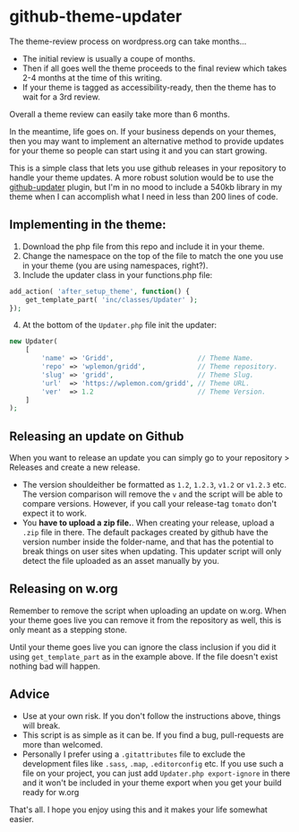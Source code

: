 # github-theme-updater

The theme-review process on wordpress.org can take months...

* The initial review is usually a coupe of months.
* Then if all goes well the theme proceeds to the final review which takes 2-4 months at the time of this writing.
* If your theme is tagged as accessibility-ready, then the theme has to wait for a 3rd review.

Overall a theme review can easily take more than 6 months.

In the meantime, life goes on. If your business depends on your themes, then you may want to implement an alternative method to provide updates for your theme so people can start using it and you can start growing.

This is a simple class that lets you use github releases in your repository to handle your theme updates.
A more robust solution would be to use the [github-updater](https://github.com/afragen/github-updater) plugin, but I'm in no mood to include a 540kb library in my theme when I can accomplish what I need in less than 200 lines of code.

## Implementing in the theme:

1. Download the php file from this repo and include it in your theme.
2. Change the namespace on the top of the file to match the one you use in your theme (you are using namespaces, right?).
3. Include the updater class in your functions.php file:
```php
add_action( 'after_setup_theme', function() {
	get_template_part( 'inc/classes/Updater' );
});
```
4. At the bottom of the `Updater.php` file init the updater:
```php
new Updater(
	[
		'name' => 'Gridd',                     // Theme Name.
		'repo' => 'wplemon/gridd',             // Theme repository.
		'slug' => 'gridd',                     // Theme Slug.
		'url'  => 'https://wplemon.com/gridd', // Theme URL.
		'ver'  => 1.2                          // Theme Version.
	]
);
```

## Releasing an update on Github

When you want to release an update you can simply go to your repository > Releases and create a new release.  
* The version shouldeither be formatted as `1.2`, `1.2.3`, `v1.2` or `v1.2.3` etc. The version comparison will remove the `v` and the script will be able to compare versions. However, if you call your release-tag `tomato` don't expect it to work.
* You **have to upload a zip file.**. When creating your release, upload a `.zip` file in there. The default packages created by github have the version number inside the folder-name, and that has the potential to break things on user sites when updating. This updater script will only detect the file uploaded as an asset manually by you.

## Releasing on w.org

Remember to remove the script when uploading an update on w.org. When your theme goes live you can remove it from the repository as well, this is only meant as a stepping stone.

Until your theme goes live you can ignore the class inclusion if you did it using `get_template_part` as in the example above. If the file doesn't exist nothing bad will happen.

## Advice

* Use at your own risk. If you don't follow the instructions above, things will break.
* This script is as simple as it can be. If you find a bug, pull-requests are more than welcomed.
* Personally I prefer using a `.gitattributes` file to exclude the development files like `.sass`, `.map`, `.editorconfig` etc. If you use such a file on your project, you can just add `Updater.php export-ignore` in there and it won't be included in your theme export when you get your build ready for w.org

That's all. I hope you enjoy using this and it makes your life somewhat easier.